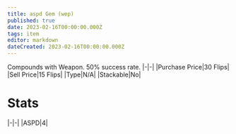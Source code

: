 ```yaml
---
title: aspd Gem (wep)
published: true
date: 2023-02-16T00:00:00.000Z
tags: item
editor: markdown
dateCreated: 2023-02-16T00:00:00.000Z
---
```


Compounds with Weapon. 50% success rate.
|-|-|
|Purchase Price|30 Flips|
|Sell Price|15 Flips|
|Type|N/A|
|Stackable|No|

# Stats
|-|-|
|ASPD|4|
